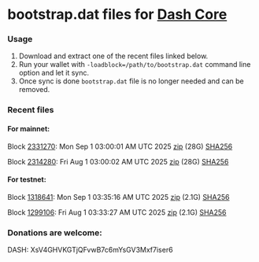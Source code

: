 # bootstrap.dat files for [Dash Core](https://github.com/dashpay/dash)

### Usage

1. Download and extract one of the recent files linked below.
1. Run your wallet with `-loadblock=/path/to/bootstrap.dat` command line option and let it sync.
1. Once sync is done `bootstrap.dat` file is no longer needed and can be removed.

### Recent files

#### For mainnet:

Block [2331270](https://insight.dash.org/insight/block/000000000000000d93109af2c4de10fcf86447d977583c6ec2cd6f6f5d981044): Mon Sep  1 03:00:01 AM UTC 2025 [zip](https://dash-bootstrap-2.ams3.digitaloceanspaces.com/mainnet/2025-09-01/bootstrap.dat.zip) (28G) [SHA256](https://dash-bootstrap-2.ams3.digitaloceanspaces.com/mainnet/2025-09-01/sha256.txt)

Block [2314280](https://insight.dash.org/insight/block/0000000000000027ff06edfac268c03f32e8e001ec321970e53ac9bb23ca757c): Fri Aug  1 03:00:02 AM UTC 2025 [zip](https://dash-bootstrap-2.ams3.digitaloceanspaces.com/mainnet/2025-08-01/bootstrap.dat.zip) (28G) [SHA256](https://dash-bootstrap-2.ams3.digitaloceanspaces.com/mainnet/2025-08-01/sha256.txt)


#### For testnet:

Block [1318641](https://insight.testnet.networks.dash.org/insight/block/0000017e95ba507cfb0a5fa74bcc8147b5c32e61ca651df3f2e8a1cb2b20f143): Mon Sep  1 03:35:16 AM UTC 2025 [zip](https://dash-bootstrap-2.ams3.digitaloceanspaces.com/testnet/2025-09-01/bootstrap.dat.zip) (2.1G) [SHA256](https://dash-bootstrap-2.ams3.digitaloceanspaces.com/testnet/2025-09-01/sha256.txt)

Block [1299106](https://insight.testnet.networks.dash.org/insight/block/00000bf2513df157e079b9cc86d8015fd6aa69298aaae7f6dd8d7165511684de): Fri Aug  1 03:33:27 AM UTC 2025 [zip](https://dash-bootstrap-2.ams3.digitaloceanspaces.com/testnet/2025-08-01/bootstrap.dat.zip) (2.1G) [SHA256](https://dash-bootstrap-2.ams3.digitaloceanspaces.com/testnet/2025-08-01/sha256.txt)


### Donations are welcome:

DASH: XsV4GHVKGTjQFvwB7c6mYsGV3Mxf7iser6
